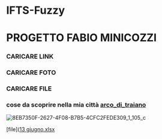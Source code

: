 # IFTS-Fuzzy
# PROGETTO FABIO MINICOZZI
### CARICARE LINK

### CARICARE FOTO

### CARICARE FILE

### cose da scoprire nella mia città [arco_di_traiano](https://www.comune.benevento.it/portale/arco-di-traiano/)


![8EB7350F-2627-4F08-B7B5-4CFC2FEDE309_1_105_c](https://user-images.githubusercontent.com/107934621/174822004-183c8503-9a3b-4ea6-b1d8-1a1f39a88cd6.jpeg)










[file]([13 giugno.xlsx](https://github.com/FabioMinicozzi0/IFTS-Fuzzy/files/8949717/13.giugno.xlsx)
